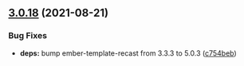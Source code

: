 ## [3.0.18](https://github.com/rajasegar/ast-node-builder/compare/v3.0.17...v3.0.18) (2021-08-21)


### Bug Fixes

* **deps:** bump ember-template-recast from 3.3.3 to 5.0.3 ([c754beb](https://github.com/rajasegar/ast-node-builder/commit/c754beb80cba09d971a6e073428b80ce7d5015c7))
